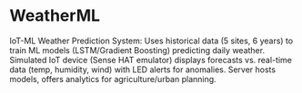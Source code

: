 # WeatherML
IoT-ML Weather Prediction System: Uses historical data (5 sites, 6 years) to train ML models (LSTM/Gradient Boosting) predicting daily weather. Simulated IoT device (Sense HAT emulator) displays forecasts vs. real-time data (temp, humidity, wind) with LED alerts for anomalies. Server hosts models, offers analytics for agriculture/urban planning.
